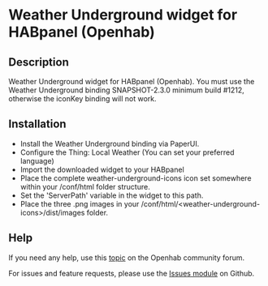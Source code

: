 # Weather Underground widget for HABpanel (Openhab)

## Description
Weather Underground widget for HABpanel (Openhab). You must use the Weather Underground binding SNAPSHOT-2.3.0 minimum build #1212, otherwise the iconKey binding will not work.

## Installation
- Install the Weather Underground binding via PaperUI.
- Configure the Thing: Local Weather (You can set your preferred language)
- Import the downloaded widget to your HABpanel
- Place the complete weather-underground-icons icon set somewhere within your /conf/html folder structure.
- Set the 'ServerPath' variable in the widget to this path.
- Place the three .png images in your /conf/html/\<weather-underground-icons\>/dist/images folder.

## Help
If you need any help, use this [topic](https://community.openhab.org/t/weather-underground-widget-with-forecast/40260) on the Openhab community forum.

For issues and feature requests, please use the [Issues module](https://github.com/BasvanH/habpanel-widget-weatherunderground/issues) on Github.
